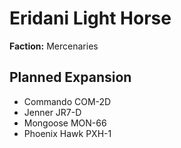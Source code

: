 # Eridani Light Horse
**Faction:** Mercenaries
## Planned Expansion
- Commando COM-2D
- Jenner JR7-D
- Mongoose MON-66
- Phoenix Hawk PXH-1
